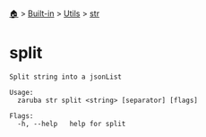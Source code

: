 <!--startTocHeader-->
[🏠](../../../README.md) > [Built-in](../../README.md) > [Utils](../README.md) > [str](README.md)
# split
<!--endTocHeader-->

```
Split string into a jsonList

Usage:
  zaruba str split <string> [separator] [flags]

Flags:
  -h, --help   help for split

```

<!--startTocSubtopic-->
<!--endTocSubtopic-->